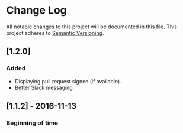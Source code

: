 # Change Log
All notable changes to this project will be documented in this file.
This project adheres to [Semantic Versioning](http://semver.org/).

## [1.2.0]
### Added
- Displaying pull request signee (if available).
- Better Slack messaging.

## [1.1.2] - 2016-11-13
### Beginning of time
